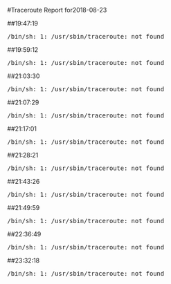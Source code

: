 #Traceroute Report for2018-08-23

##19:47:19

<p><pre><samp>/bin/sh: 1: /usr/sbin/traceroute: not found</samp></pre></p>

##19:59:12

<p><pre><samp>/bin/sh: 1: /usr/sbin/traceroute: not found</samp></pre></p>

##21:03:30

<p><pre><samp>/bin/sh: 1: /usr/sbin/traceroute: not found</samp></pre></p>

##21:07:29

<p><pre><samp>/bin/sh: 1: /usr/sbin/traceroute: not found</samp></pre></p>

##21:17:01

<p><pre><samp>/bin/sh: 1: /usr/sbin/traceroute: not found</samp></pre></p>

##21:28:21

<p><pre><samp>/bin/sh: 1: /usr/sbin/traceroute: not found</samp></pre></p>

##21:43:26

<p><pre><samp>/bin/sh: 1: /usr/sbin/traceroute: not found</samp></pre></p>

##21:49:59

<p><pre><samp>/bin/sh: 1: /usr/sbin/traceroute: not found</samp></pre></p>

##22:36:49

<p><pre><samp>/bin/sh: 1: /usr/sbin/traceroute: not found</samp></pre></p>

##23:32:18

<p><pre><samp>/bin/sh: 1: /usr/sbin/traceroute: not found</samp></pre></p>

